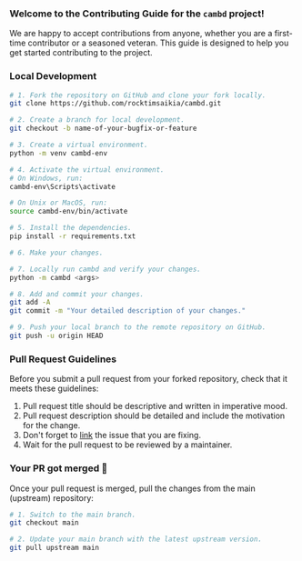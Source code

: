 ### Welcome to the Contributing Guide for the `cambd` project!

We are happy to accept contributions from anyone, whether you are a first-time contributor or a seasoned veteran.
This guide is designed to help you get started contributing to the project.

### Local Development

```bash
# 1. Fork the repository on GitHub and clone your fork locally.
git clone https://github.com/rocktimsaikia/cambd.git

# 2. Create a branch for local development.
git checkout -b name-of-your-bugfix-or-feature

# 3. Create a virtual environment.
python -m venv cambd-env

# 4. Activate the virtual environment.
# On Windows, run:
cambd-env\Scripts\activate

# On Unix or MacOS, run:
source cambd-env/bin/activate

# 5. Install the dependencies.
pip install -r requirements.txt

# 6. Make your changes.

# 7. Locally run cambd and verify your changes.
python -m cambd <args>

# 8. Add and commit your changes.
git add -A
git commit -m "Your detailed description of your changes."

# 9. Push your local branch to the remote repository on GitHub.
git push -u origin HEAD
```

### Pull Request Guidelines

Before you submit a pull request from your forked repository, check that it meets these guidelines:

1. Pull request title should be descriptive and written in imperative mood.
2. Pull request description should be detailed and include the motivation for the change.
3. Don't forget to [link](https://docs.github.com/en/issues/tracking-your-work-with-issues/linking-a-pull-request-to-an-issue) the issue that you are fixing.
4. Wait for the pull request to be reviewed by a maintainer.

### Your PR got merged :tada:

Once your pull request is merged, pull the changes from the main (upstream) repository:

```bash
# 1. Switch to the main branch.
git checkout main

# 2. Update your main branch with the latest upstream version.
git pull upstream main
```
